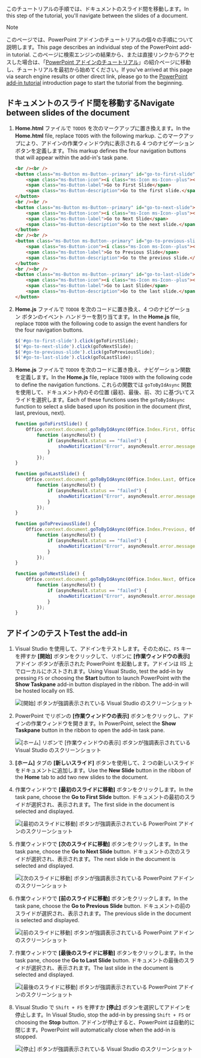 <span data-ttu-id="97c03-101">このチュートリアルの手順では、ドキュメントのスライド間を移動します。</span><span class="sxs-lookup"><span data-stu-id="97c03-101">In this step of the tutorial, you'll navigate between the slides of a document.</span></span>

> [!NOTE]
> <span data-ttu-id="97c03-102">このページでは、PowerPoint アドインのチュートリアルの個々の手順について説明します。</span><span class="sxs-lookup"><span data-stu-id="97c03-102">This page describes an individual step of the PowerPoint add-in tutorial.</span></span> <span data-ttu-id="97c03-103">このページに検索エンジンの結果から、または直接リンクからアクセスした場合は、「[PowerPoint アドインのチュートリアル](../tutorials/powerpoint-tutorial.yml)」の紹介ページに移動し、チュートリアルを最初から始めてください。</span><span class="sxs-lookup"><span data-stu-id="97c03-103">If you’ve arrived at this page via search engine results or other direct link, please go to the [PowerPoint add-in tutorial](../tutorials/powerpoint-tutorial.yml) introduction page to start the tutorial from the beginning.</span></span>

## <a name="navigate-between-slides-of-the-document"></a><span data-ttu-id="97c03-104">ドキュメントのスライド間を移動する</span><span class="sxs-lookup"><span data-stu-id="97c03-104">Navigate between slides of the document</span></span>

1. <span data-ttu-id="97c03-105">**Home.html** ファイルで `TODO5` を次のマークアップに置き換えます。</span><span class="sxs-lookup"><span data-stu-id="97c03-105">In the **Home.html** file, replace `TODO5` with the following markup.</span></span> <span data-ttu-id="97c03-106">このマークアップにより、アドインの作業ウィンドウ内に表示される 4 つのナビゲーション ボタンを定義します。</span><span class="sxs-lookup"><span data-stu-id="97c03-106">This markup defines the four navigation buttons that will appear within the add-in's task pane.</span></span>

    ```html
    <br /><br />
    <button class="ms-Button ms-Button--primary" id="go-to-first-slide">
        <span class="ms-Button-icon"><i class="ms-Icon ms-Icon--plus"></i></span>
        <span class="ms-Button-label">Go to First Slide</span>
        <span class="ms-Button-description">Go to the first slide.</span>
    </button>
    <br /><br />
    <button class="ms-Button ms-Button--primary" id="go-to-next-slide">
        <span class="ms-Button-icon"><i class="ms-Icon ms-Icon--plus"></i></span>
        <span class="ms-Button-label">Go to Next Slide</span>
        <span class="ms-Button-description">Go to the next slide.</span>
    </button>
    <br /><br />
    <button class="ms-Button ms-Button--primary" id="go-to-previous-slide">
        <span class="ms-Button-icon"><i class="ms-Icon ms-Icon--plus"></i></span>
        <span class="ms-Button-label">Go to Previous Slide</span>
        <span class="ms-Button-description">Go to the previous slide.</span>
    </button>
    <br /><br />
    <button class="ms-Button ms-Button--primary" id="go-to-last-slide">
        <span class="ms-Button-icon"><i class="ms-Icon ms-Icon--plus"></i></span>
        <span class="ms-Button-label">Go to Last Slide</span>
        <span class="ms-Button-description">Go to the last slide.</span>
    </button>
    ```

2. <span data-ttu-id="97c03-107">**Home.js** ファイルで `TODO8` を次のコードに置き換え、4 つのナビゲーション ボタンのイベント ハンドラーを割り当てます。</span><span class="sxs-lookup"><span data-stu-id="97c03-107">In the **Home.js** file, replace `TODO8` with the following code to assign the event handlers for the four navigation buttons.</span></span>

    ```js
    $('#go-to-first-slide').click(goToFirstSlide);
    $('#go-to-next-slide').click(goToNextSlide);
    $('#go-to-previous-slide').click(goToPreviousSlide);
    $('#go-to-last-slide').click(goToLastSlide);
    ```

3. <span data-ttu-id="97c03-108">**Home.js** ファイルで `TODO9` を次のコードに置き換え、ナビゲーション関数を定義します。</span><span class="sxs-lookup"><span data-stu-id="97c03-108">In the **Home.js** file, replace `TODO9` with the following code to define the navigation functions.</span></span> <span data-ttu-id="97c03-109">これらの関数では `goToByIdAsync` 関数を使用して、ドキュメント内のその位置 (最初、最後、前、次) に基づいてスライドを選択します。</span><span class="sxs-lookup"><span data-stu-id="97c03-109">Each of these functions uses the `goToByIdAsync` function to select a slide based upon its position in the document (first, last, previous, next).</span></span>

    ```js
    function goToFirstSlide() {
        Office.context.document.goToByIdAsync(Office.Index.First, Office.GoToType.Index,
            function (asyncResult) {
                if (asyncResult.status == "failed") {
                    showNotification("Error", asyncResult.error.message);
                }
            });
    }

    function goToLastSlide() {
        Office.context.document.goToByIdAsync(Office.Index.Last, Office.GoToType.Index,
            function (asyncResult) {
                if (asyncResult.status == "failed") {
                    showNotification("Error", asyncResult.error.message);
                }
            });
    }

    function goToPreviousSlide() {
        Office.context.document.goToByIdAsync(Office.Index.Previous, Office.GoToType.Index,
            function (asyncResult) {
                if (asyncResult.status == "failed") {
                    showNotification("Error", asyncResult.error.message);
                }
            });
    }

    function goToNextSlide() {
        Office.context.document.goToByIdAsync(Office.Index.Next, Office.GoToType.Index,
            function (asyncResult) {
                if (asyncResult.status == "failed") {
                    showNotification("Error", asyncResult.error.message);
                }
            });
    }
    ```

## <a name="test-the-add-in"></a><span data-ttu-id="97c03-110">アドインのテスト</span><span class="sxs-lookup"><span data-stu-id="97c03-110">Test the add-in</span></span>

1. <span data-ttu-id="97c03-p104">Visual Studio を使用して、アドインをテストします。そのために、`F5` キーを押すか **[開始]** ボタンをクリックして、リボンに **[作業ウィンドウの表示]** アドイン ボタンが表示された PowerPoint を起動します。アドインは IIS 上でローカルにホストされます。</span><span class="sxs-lookup"><span data-stu-id="97c03-p104">Using Visual Studio, test the add-in by pressing `F5` or choosing the **Start** button to launch PowerPoint with the **Show Taskpane** add-in button displayed in the ribbon. The add-in will be hosted locally on IIS.</span></span>

    ![[開始] ボタンが強調表示されている Visual Studio のスクリーンショット](../images/powerpoint-tutorial-start.png)

2. <span data-ttu-id="97c03-114">PowerPoint でリボンの **[作業ウィンドウの表示]** ボタンをクリックし、アドインの作業ウィンドウを開きます。</span><span class="sxs-lookup"><span data-stu-id="97c03-114">In PowerPoint, select the **Show Taskpane** button in the ribbon to open the add-in task pane.</span></span>

    ![[ホーム] リボンで [作業ウィンドウの表示] ボタンが強調表示されている Visual Studio のスクリーンショット](../images/powerpoint-tutorial-show-taskpane-button.png)


3. <span data-ttu-id="97c03-116">**[ホーム]** タブの **[新しいスライド]** ボタンを使用して、2 つの新しいスライドをドキュメントに追加します。</span><span class="sxs-lookup"><span data-stu-id="97c03-116">Use the **New Slide** button in the ribbon of the **Home** tab to add two new slides to the document.</span></span> 

4. <span data-ttu-id="97c03-117">作業ウィンドウで **[最初のスライドに移動]** ボタンをクリックします。</span><span class="sxs-lookup"><span data-stu-id="97c03-117">In the task pane, choose the **Go to First Slide** button.</span></span> <span data-ttu-id="97c03-118">ドキュメントの最初のスライドが選択され、表示されます。</span><span class="sxs-lookup"><span data-stu-id="97c03-118">The first slide in the document is selected and displayed.</span></span>

    ![[最初のスライドに移動] ボタンが強調表示されている PowerPoint アドインのスクリーンショット](../images/powerpoint-tutorial-go-to-first-slide.png)

5. <span data-ttu-id="97c03-120">作業ウィンドウで **[次のスライドに移動]** ボタンをクリックします。</span><span class="sxs-lookup"><span data-stu-id="97c03-120">In the task pane, choose the **Go to Next Slide** button.</span></span> <span data-ttu-id="97c03-121">ドキュメントの次のスライドが選択され、表示されます。</span><span class="sxs-lookup"><span data-stu-id="97c03-121">The next slide in the document is selected and displayed.</span></span>

    ![[次のスライドに移動] ボタンが強調表示されている PowerPoint アドインのスクリーンショット](../images/powerpoint-tutorial-go-to-next-slide.png)

6. <span data-ttu-id="97c03-123">作業ウィンドウで **[前のスライドに移動]** ボタンをクリックします。</span><span class="sxs-lookup"><span data-stu-id="97c03-123">In the task pane, choose the **Go to Previous Slide** button.</span></span> <span data-ttu-id="97c03-124">ドキュメントの前のスライドが選択され、表示されます。</span><span class="sxs-lookup"><span data-stu-id="97c03-124">The previous slide in the document is selected and displayed.</span></span>

    ![[前のスライドに移動] ボタンが強調表示されている PowerPoint アドインのスクリーンショット](../images/powerpoint-tutorial-go-to-previous-slide.png)

7. <span data-ttu-id="97c03-126">作業ウィンドウで **[最後のスライドに移動]** ボタンをクリックします。</span><span class="sxs-lookup"><span data-stu-id="97c03-126">In the task pane, choose the **Go to Last Slide** button.</span></span> <span data-ttu-id="97c03-127">ドキュメントの最後のスライドが選択され、表示されます。</span><span class="sxs-lookup"><span data-stu-id="97c03-127">The last slide in the document is selected and displayed.</span></span>

    ![[最後のスライドに移動] ボタンが強調表示されている PowerPoint アドインのスクリーンショット](../images/powerpoint-tutorial-go-to-last-slide.png)

8. <span data-ttu-id="97c03-129">Visual Studio で `Shift + F5` を押すか **[停止]** ボタンを選択してアドインを停止します。</span><span class="sxs-lookup"><span data-stu-id="97c03-129">In Visual Studio, stop the add-in by pressing `Shift + F5` or choosing the **Stop** button.</span></span> <span data-ttu-id="97c03-130">アドインが停止すると、PowerPoint は自動的に閉じます。</span><span class="sxs-lookup"><span data-stu-id="97c03-130">PowerPoint will automatically close when the add-in is stopped.</span></span>

    ![[停止] ボタンが強調表示されている Visual Studio のスクリーンショット](../images/powerpoint-tutorial-stop.png)
